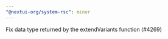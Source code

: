 ```yaml
---
"@nextui-org/system-rsc": minor
---
```


Fix data type returned by the extendVariants function (#4269)
